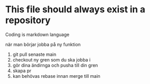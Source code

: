 # This file should always exist in a repository

Coding is markdown language

när man börjar jobba på ny funktion
1. git pull senaste main
2. checkout ny gren som du ska jobba i
3. gör dina ändirnga och pusha till din gren
4. skapa pr
5. kan behövas rebase innan merge till main